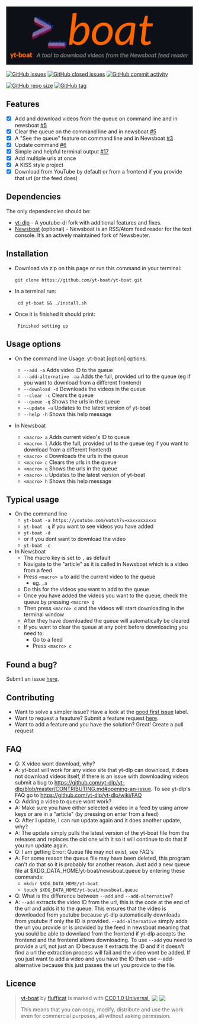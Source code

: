 [![yt-boat](https://raw.githubusercontent.com/flufficat/yt-boat/main/v2_hero_version.png)](https://github.com/flufficat/yt-boat#readme) 

[![GitHub issues](https://img.shields.io/github/issues-raw/flufficat/yt-boat?color=%23BA7BE5&style=for-the-badge)](https://github.com/flufficat/yt-boat/issues?q=is%3Aopen+is%3Aissue)
[![GitHub closed issues](https://img.shields.io/github/issues-closed-raw/flufficat/yt-boat?color=%23BA7BE5&style=for-the-badge)](https://github.com/flufficat/yt-boat/issues?q=is%3Aissue+is%3Aclosed)
[![GitHub commit activity](https://img.shields.io/github/commit-activity/m/flufficat/yt-boat?color=%23BA7BE5&label=Commits&style=for-the-badge)](https://github.com/flufficat/yt-boat/commits/main)

[![GitHub repo size](https://img.shields.io/github/repo-size/flufficat/yt-boat?color=%23BA7BE5&style=for-the-badge)](https://github.com/flufficat/yt-boat)
[![GitHub tag](https://img.shields.io/github/v/tag/flufficat/yt-boat?color=BA7BE5&label=Latest&style=for-the-badge)](https://github.com/flufficat/yt-boat/tags)

## Features
- [x] Add and download videos from the queue on command line and in newsboat [#5](https://github.com/flufficat/yt-boat/issues/5)
- [x] Clear the queue on the command line and in newsboat [#5](https://github.com/flufficat/yt-boat/issues/5)
- [x] A "See the queue" feature on command line and in Newsboat [#3](https://github.com/flufficat/yt-boat/issues/3)
- [x] Update command [#6](https://github.com/flufficat/yt-boat/issues/6)
- [x] Simple and helpful terminal output [#17](https://github.com/flufficat/yt-boat/issues/17)
- [x] Add multiple urls at once
- [x] A KISS style project
- [x] Download from YouTube by default or from a frontend if you provide that url (or the feed does)

## Dependencies
The only dependencies should be:
- [yt-dlp](https://github.com/yt-dlp/yt-dlp) - A youtube-dl fork with additional features and fixes.
- [Newsboat](https://github.com/newsboat/newsboat) (optional) - Newsboat is an RSS/Atom feed reader for the text console. It’s an actively maintained fork of Newsbeuter.

## Installation
- Download via zip on this page or run this command in your terminal:

  `git clone https://github.com/yt-boat/yt-boat.git`

- In a terminal run:

  ` cd yt-boat && ./install.sh`
- Once it is finished it should print:

  ` Finished setting up`

## Usage options
- On the command line
	 Usage:
	yt-boat [option]
	options:
	- `--add -a`               Adds video ID to the queue
	- `--add-alternative -aa`  Adds the full, provided url to the queue (eg if you want to download from a different frontend)
	- `--download -d`          Downloads the videos in the queue
	- `--clear -c`             Clears the queue
	- `--queue -q`             Shows the urls in the queue
	- `--update -u`            Updates to the latest version of yt-boat
	- `--help -h`              Shows this help message

- In Newsboat
  	 - `<macro> a`             Adds current video's ID to queue
 	 - `<macro> l`             Adds the full, provided url to the queue (eg if you want to download from a different frontend)
	 - `<macro> d`             Downloads the urls in the queue
	 - `<macro> c`             Clears the urls in the queue
	 - `<macro> q`             Shows the urls in the queue
	 - `<macro> u`             Updates to the latest version of yt-boat
	 - `<macro> h`             Shows this help message

 ## Typical usage
 - On the command line
 	 - `yt-boat -a https://youtube.com/watch?v=xxxxxxxxxxx`
	 - `yt-boat -q` if you want to see videos you have added
	 - `yt-boat -d`
	 - or if you dont want to download the video
	 - `yt-boat -c`
- In Newsboat
	 - The macro key is set to `,` as default
	 - Navigate to the "article" as it is called in Newsboat which is a video from a feed
	 - Press `<macro> a` to add the current video to the queue
		 - eg. `,a`
	 - Do this for the videos you want to add to the queue
	 - Once you have added the videos you want to the queue, check the queue by pressing `<macro> q`
	 - Then press `<macro> d` and the videos will start downloading in the terminal window
	 - After they have downloaded the queue will automatically be cleared
	 - If you want to clear the queue at any point before downloading you need to:
	 	- Go to a feed 
	 	- Press `<macro> c`
	 
## Found a bug?
Submit an issue [here](https://github.com/flufficat/yt-boat/issues/new?assignees=flufficat&labels=bug&template=bug_report.md&title=%5BBUG%5D).

## Contributing
- Want to solve a simpler issue? Have a look at the [good first issue](https://github.com/flufficat/yt-boat/issues?q=is%3Aissue+is%3Aopen+label%3A%22good+first+issue%22) label.
- Want to request a feauture? Submit a feature request [here](https://github.com/flufficat/yt-boat/issues/new?assignees=&labels=request&template=feature_request.md&title=%5BREQUEST%5D).
- Want to add a feature and you have the solution? Great! Create a pull request

## FAQ
- Q: X video wont download, why?
- A: yt-boat will work for any video site that yt-dlp can download, it does not download videos itself, if there is an issue with downloading videos submit a bug to https://github.com/yt-dlp/yt-dlp/blob/master/CONTRIBUTING.md#opening-an-issue. To see yt-dlp's FAQ go to https://github.com/yt-dlp/yt-dlp/wiki/FAQ
- Q: Adding a video to queue wont work?
- A: Make sure you have either selected a video in a feed by using arrow keys or are in a "article" (by pressing on enter from a feed)
- Q: After I update, I can run update again and it does another update, why?
- A: The update simply pulls the latest version of the yt-boat file from the releases and replaces the old one with it so it will continue to do that if you run update again.
- Q: I am getting Error: Queue file may not exist, see FAQ's
- A: For some reason the queue file may have been deleted, this program can't do that so it is probably for another reason. Just add a new queue file at $XDG_DATA_HOME/yt-boat/newsboat.queue by entering these commands:
	- `mkdir $XDG_DATA_HOME/yt-boat`
	- `touch $XDG_DATA_HOME/yt-boat/newsboat.queue`
- Q: What is the difference between `--add` and `--add-alternative`?
- A: `--add` extracts the video ID from the url, this is the code at the end of the url and adds it to the queue. This ensures that the video is downloaded from youtube because yt-dlp automatically downloads from youtube if only the ID is provided. `--add-alternative` simply adds the url you provide or is provided by the feed in newsboat meaning that you sould be able to downlaod from the frontend if yt-dlp accepts the frontend and the frontend allows downloading. To use `--add` you need to provide a url, not just an ID because it extracts the ID and if it doesn't find a url the extraction process will fail and the video wont be added. If you just want to add a video and you have the ID then use --add-alternative because this just passes the url you provide to the file.

## Licence
>  <p xmlns:cc="https://creativecommons.org/ns#" xmlns:dct="https://purl.org/dc/terms/"><a property="dct:title" rel="cc:attributionURL" href="https://github.com/flufficat/yt-boat">yt-boat</a> by <a rel="cc:attributionURL dct:creator" property="cc:attributionName" href="https://github.com/flufficat/">flufficat</a> is marked with <a href="https://creativecommons.org/publicdomain/zero/1.0" target="_blank" rel="license noopener noreferrer" style="display:inline-block;">CC0 1.0 Universal <img style="height:28px!important;margin-left:5px;vertical-align:text-bottom;" src="https://mirrors.creativecommons.org/presskit/icons/cc.svg?ref=chooser-v1"><img style="height:28px!important;margin-left:5px;vertical-align:text-bottom;" src="https://mirrors.creativecommons.org/presskit/icons/zero.svg"></a></p>
> This means that you can copy, modify, distribute and use the work
> even for commercial purposes, all without asking permission.
